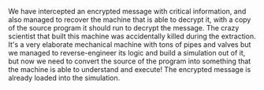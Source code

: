 We have intercepted an encrypted message with critical information, and also managed to recover the machine that is able to decrypt it, with a copy of the source program it should run to decrypt the message. The crazy scientist that built this machine was accidentally killed during the extraction. It's a very elaborate mechanical machine with tons of pipes and valves but we managed to reverse-engineer its logic and build a simulation out of it, but now we need to convert the source of the program into something that the machine is able to understand and execute! The encrypted message is already loaded into the simulation.
